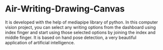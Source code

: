 # Air-Writing-Drawing-Canvas
It is developed with the help of mediapipe library of python. In this computer vision project, you can select any writing options from the dashboard using index finger and start using those selected options by joining the index and middle finger. It is based on hand pose detection, a very beautiful application of artificial intelligence.
